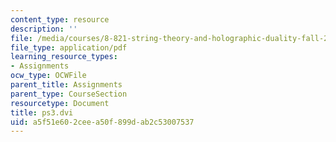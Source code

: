 ```yaml
---
content_type: resource
description: ''
file: /media/courses/8-821-string-theory-and-holographic-duality-fall-2014/a5f51e602ceea50f899dab2c53007537_MIT8_821F14_pset3.pdf
file_type: application/pdf
learning_resource_types:
- Assignments
ocw_type: OCWFile
parent_title: Assignments
parent_type: CourseSection
resourcetype: Document
title: ps3.dvi
uid: a5f51e60-2cee-a50f-899d-ab2c53007537
---
```

